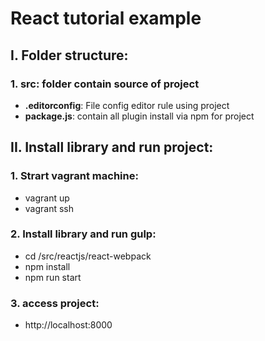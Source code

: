# React tutorial example

## I. Folder structure:

### 1. **src**: folder contain source of project

- **.editorconfig**: File config editor rule using project
- **package.js**: contain all plugin install via npm for project

## II. Install library and run project:

### 1. Strart vagrant machine:

- vagrant up
- vagrant ssh

### 2. Install library and run gulp:

- cd /src/reactjs/react-webpack
- npm install
- npm run start

### 3. access project:
- http://localhost:8000
